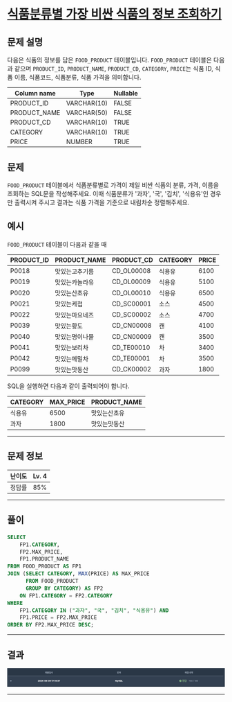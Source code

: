 # [식품분류별 가장 비싼 식품의 정보 조회하기](https://school.programmers.co.kr/learn/courses/30/lessons/131116)

## 문제 설명

다음은 식품의 정보를 담은 `FOOD_PRODUCT` 테이블입니다. `FOOD_PRODUCT` 테이블은 다음과 같으며 `PRODUCT_ID`, `PRODUCT_NAME`, `PRODUCT_CD`, `CATEGORY`, `PRICE`는 식품 ID, 식품 이름, 식품코드, 식품분류, 식품 가격을 의미합니다.

| Column name  | Type        | Nullable |
| ------------ | ----------- | -------- |
| PRODUCT_ID   | VARCHAR(10) | FALSE    |
| PRODUCT_NAME | VARCHAR(50) | FALSE    |
| PRODUCT_CD   | VARCHAR(10) | TRUE     |
| CATEGORY     | VARCHAR(10) | TRUE     |
| PRICE        | NUMBER      | TRUE     |

## 문제

`FOOD_PRODUCT` 테이블에서 식품분류별로 가격이 제일 비싼 식품의 분류, 가격, 이름을 조회하는 SQL문을 작성해주세요. 이때 식품분류가 '과자', '국', '김치', '식용유'인 경우만 출력시켜 주시고 결과는 식품 가격을 기준으로 내림차순 정렬해주세요.

## 예시

`FOOD_PRODUCT` 테이블이 다음과 같을 때

| PRODUCT_ID | PRODUCT_NAME   | PRODUCT_CD | CATEGORY | PRICE |
| ---------- | -------------- | ---------- | -------- | ----- |
| P0018      | 맛있는고추기름 | CD_OL00008 | 식용유   | 6100  |
| P0019      | 맛있는카놀라유 | CD_OL00009 | 식용유   | 5100  |
| P0020      | 맛있는산초유   | CD_OL00010 | 식용유   | 6500  |
| P0021      | 맛있는케첩     | CD_SC00001 | 소스     | 4500  |
| P0022      | 맛있는마요네즈 | CD_SC00002 | 소스     | 4700  |
| P0039      | 맛있는황도     | CD_CN00008 | 캔       | 4100  |
| P0040      | 맛있는명이나물 | CD_CN00009 | 캔       | 3500  |
| P0041      | 맛있는보리차   | CD_TE00010 | 차       | 3400  |
| P0042      | 맛있는메밀차   | CD_TE00001 | 차       | 3500  |
| P0099      | 맛있는맛동산   | CD_CK00002 | 과자     | 1800  |

SQL을 실행하면 다음과 같이 출력되어야 합니다.

| CATEGORY | MAX_PRICE | PRODUCT_NAME |
| -------- | --------- | ------------ |
| 식용유   | 6500      | 맛있는산초유 |
| 과자     | 1800      | 맛있는맛동산 |

---

## 문제 정보

| 난이도 | Lv. 4 |
| ------ | ----- |
| 정답률 | 85%   |

---

## 풀이

```SQL
SELECT
    FP1.CATEGORY,
    FP2.MAX_PRICE,
    FP1.PRODUCT_NAME
FROM FOOD_PRODUCT AS FP1
JOIN (SELECT CATEGORY, MAX(PRICE) AS MAX_PRICE
      FROM FOOD_PRODUCT
      GROUP BY CATEGORY) AS FP2
    ON FP1.CATEGORY = FP2.CATEGORY
WHERE
    FP1.CATEGORY IN ("과자", "국", "김치", "식용유") AND
    FP1.PRICE = FP2.MAX_PRICE
ORDER BY FP2.MAX_PRICE DESC;
```

---

## 결과

![결과](./assets/스크린샷%202025-08-05%2017.23.00.png)

---
